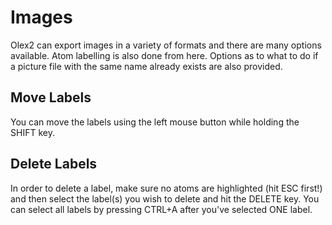# Images 
Olex2 can export images in a variety of formats and there are many options available. Atom labelling is also done from here. Options as to what to do if a picture file with the same name already exists are also provided. 

## Move Labels 
You can move the labels using the left mouse button while holding the SHIFT key. 

## Delete Labels 
In order to delete a label, make sure no atoms are highlighted (hit ESC first!) and then select the label(s) you wish to delete and hit the DELETE key. You can select all labels by pressing CTRL+A after you've selected ONE label. 
